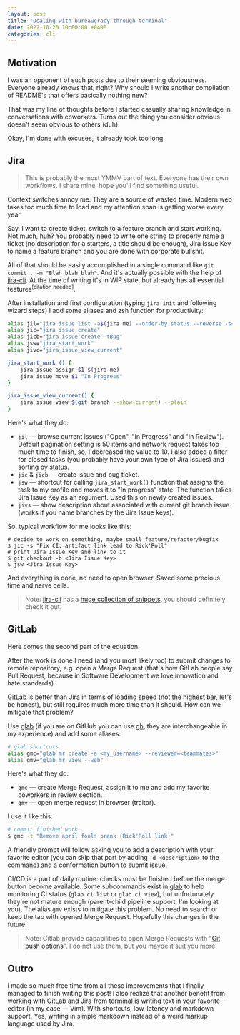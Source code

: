 ```yaml
---
layout: post
title: "Dealing with bureaucracy through terminal"
date: 2022-10-20 10:00:00 +0400
categories: cli
---
```

## Motivation

I was an opponent of such posts due to their seeming obviousness. Everyone already knows that, right? Why should I write another compilation of README's that offers basically nothing new? 

That was my line of thoughts before I started casually sharing knowledge in conversations with coworkers. Turns out the thing you consider obvious doesn't seem obvious to others (duh).

Okay, I'm done with excuses, it already took too long.  

## Jira

> This is probably the most YMMV part of text. Everyone has their own workflows. I share mine, hope you'll find something useful.

Context switches annoy me. They are a source of wasted time. Modern web takes too much time to load and my attention span is getting worse every year. 

Say, I want to create ticket, switch to a feature branch and start working. Not much, huh? You probably need to write one string to properly name a ticket (no description for a starters, a title should be enough), Jira Issue Key to name a feature branch and you are done with corporate bullshit.

All of that should be easily accomplished in a single command like `git commit . -m "Blah blah blah"`. And it's actually possible with the help of [jira-cli](https://github.com/ankitpokhrel/jira-cli). At the time of writing it's in WIP state, but already has all essential features<sup>[citation needed]</sup>. 

After installation and first configuration (typing `jira init` and following wizard steps) I add some aliases and zsh function for productivity: 

```zsh
alias jil="jira issue list -a$(jira me) --order-by status --reverse -s~Closed --paginate 10"
alias jic="jira issue create"
alias jicb="jira issue create -tBug"
alias jsw="jira_start_work"
alias jivc="jira_issue_view_current"

jira_start_work () {
    jira issue assign $1 $(jira me)
    jira issue move $1 "In Progress"
}

jira_issue_view_current() { 
	jira issue view $(git branch --show-current) --plain
}
```

Here's what they do: 
- `jil` — browse current issues ("Open", "In Progress" and "In Review"). Default pagination setting is 50 items and network request takes too much time to finish, so, I decreased the value to 10. I also added a filter for closed tasks (you probably have your own type of Jira Issues) and sorting by status.
- `jic` & `jicb` — create issue and bug ticket.   
- `jsw` — shortcut for calling `jira_start_work()` function that assigns the task to my profile and moves it to "In progress" state. The function takes Jira Issue Key as an argument. Used this on newly created issues.
- `jivs` — show description about associated with current git branch issue (works if you name branches by the Jira Issue keys).

So, typical workflow for me looks like this: 

```shell 
# decide to work on something, maybe small feature/refactor/bugfix 
$ jic -s "Fix CI: artifact link lead to Rick'Roll"
# print Jira Issue Key and link to it 
$ git checkout -b <Jira Issue Key>
$ jsw <Jira Issue Key>
```

And everything is done, no need to open browser. Saved some precious time and nerve cells.

> Note: [jira-cli](https://github.com/ankitpokhrel/jira-cli) has a [huge collection of snippets](https://github.com/ankitpokhrel/jira-cli#commands), you should definitely check it out.  

## GitLab 

Here comes the second part of the equation. 

After the work is done I need (and you most likely too) to submit changes to remote repository, e.g. open a Merge Request (that's how GitLab people say Pull Request, because in Software Development we love innovation and hate standards).

GitLab is better than Jira in terms of loading speed (not the highest bar, let's be honest), but still requires much more time than it should. How can we mitigate that problem?

Use [glab](https://gitlab.com/gitlab-org/cli) (if you are on GitHub you can use [gh](https://github.com/cli/cli/), they are interchangeable in my experience) and add some aliases: 

```zsh
# glab shortcuts
alias gmc="glab mr create -a <my_username> --reviewer=<teammates>" 
alias gmv="glab mr view --web"
```

Here's what they do: 
- `gmc` — create Merge Request, assign it to me and add my favorite coworkers in review section.
- `gmv` — open merge request in browser (traitor).

I use it like this:

```zsh 
# commit finished work  
$ gmc -t "Remove april fools prank (Rick'Roll link)" 
```

A friendly prompt will follow asking you to add a description with your favorite editor (you can skip that part by adding `-d <description>` to the command) and a conformation button to submit issue.

CI/CD is a part of daily routine: checks must be finished before the merge button become available. Some subcommands exist in [glab](https://gitlab.com/gitlab-org/cli/) to help monitoring CI status (`glab ci list` or `glab ci view`), but unfortunately they're not mature enough (parent-child pipeline support, I'm looking at you). The alias `gmv` exists to mitigate this problem. No need to 
search or keep the tab with opened Merge Request. Hopefully this changes in the future.

> Note: Gitlab provide capabilities to open Merge Requests with "[Git push options](https://docs.gitlab.com/ee/user/project/push_options.html)". I do not use them, but you maybe it suit you more.  

## Outro 

I made so much free time from all these improvements that I finally managed to finish writing this post! I also realize that another benefit from working with GitLab and Jira from terminal is writing text in your favorite editor (in my case — Vim). With shortcuts, low-latency and markdown support. Yes, writing in simple markdown instead of a weird markup language used by Jira.